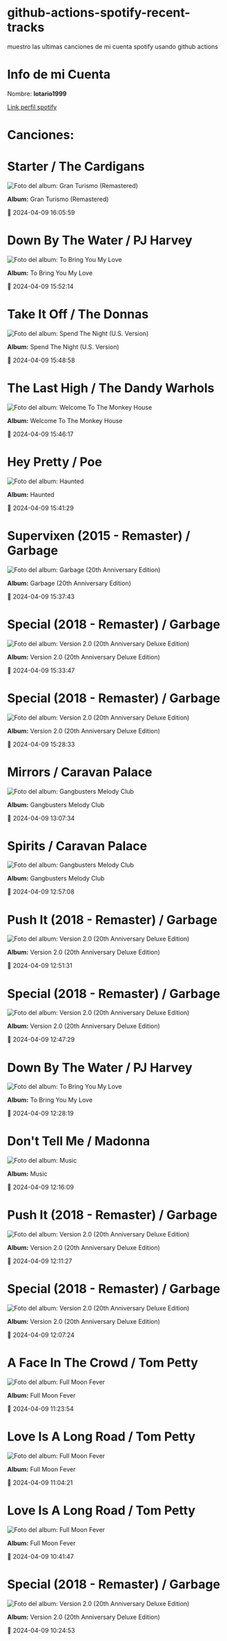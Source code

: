 

# github-actions-spotify-recent-tracks        

muestro las ultimas canciones de mi cuenta spotify usando github actions

# Info de mi Cuenta
Nombre: **lotario1999**

[Link perfil spotify](https://open.spotify.com/user/lotario1999)

# Canciones:



# **Starter** / The Cardigans

![Foto del album: Gran Turismo (Remastered)](https://i.scdn.co/image/ab67616d00001e025ef700b0fb079793f8b0d774)

**Album:** Gran Turismo (Remastered)

📅 2024-04-09 16:05:59


# **Down By The Water** / PJ Harvey

![Foto del album: To Bring You My Love](https://i.scdn.co/image/ab67616d00001e026ea4af8437d78b607f30c8f0)

**Album:** To Bring You My Love

📅 2024-04-09 15:52:14


# **Take It Off** / The Donnas

![Foto del album: Spend The Night (U.S. Version)](https://i.scdn.co/image/ab67616d00001e02186a8cd23e90a03c092d308e)

**Album:** Spend The Night (U.S. Version)

📅 2024-04-09 15:48:58


# **The Last High** / The Dandy Warhols

![Foto del album: Welcome To The Monkey House](https://i.scdn.co/image/ab67616d00001e02ceb6d842d08edd289475b88c)

**Album:** Welcome To The Monkey House

📅 2024-04-09 15:46:17


# **Hey Pretty** / Poe

![Foto del album: Haunted](https://i.scdn.co/image/ab67616d00001e0207cc05121006752926bf3698)

**Album:** Haunted

📅 2024-04-09 15:41:29


# **Supervixen (2015 - Remaster)** / Garbage

![Foto del album: Garbage (20th Anniversary Edition)](https://i.scdn.co/image/ab67616d00001e023dc0c108603ee8e4d12f4a9b)

**Album:** Garbage (20th Anniversary Edition)

📅 2024-04-09 15:37:43


# **Special (2018 - Remaster)** / Garbage

![Foto del album: Version 2.0 (20th Anniversary Deluxe Edition)](https://i.scdn.co/image/ab67616d00001e0288ad069d44592dec31db1f95)

**Album:** Version 2.0 (20th Anniversary Deluxe Edition)

📅 2024-04-09 15:33:47


# **Special (2018 - Remaster)** / Garbage

![Foto del album: Version 2.0 (20th Anniversary Deluxe Edition)](https://i.scdn.co/image/ab67616d00001e0288ad069d44592dec31db1f95)

**Album:** Version 2.0 (20th Anniversary Deluxe Edition)

📅 2024-04-09 15:28:33


# **Mirrors** / Caravan Palace

![Foto del album: Gangbusters Melody Club](https://i.scdn.co/image/ab67616d00001e028449fc89a3d7c849e05e3147)

**Album:** Gangbusters Melody Club

📅 2024-04-09 13:07:34


# **Spirits** / Caravan Palace

![Foto del album: Gangbusters Melody Club](https://i.scdn.co/image/ab67616d00001e028449fc89a3d7c849e05e3147)

**Album:** Gangbusters Melody Club

📅 2024-04-09 12:57:08


# **Push It (2018 - Remaster)** / Garbage

![Foto del album: Version 2.0 (20th Anniversary Deluxe Edition)](https://i.scdn.co/image/ab67616d00001e0288ad069d44592dec31db1f95)

**Album:** Version 2.0 (20th Anniversary Deluxe Edition)

📅 2024-04-09 12:51:31


# **Special (2018 - Remaster)** / Garbage

![Foto del album: Version 2.0 (20th Anniversary Deluxe Edition)](https://i.scdn.co/image/ab67616d00001e0288ad069d44592dec31db1f95)

**Album:** Version 2.0 (20th Anniversary Deluxe Edition)

📅 2024-04-09 12:47:29


# **Down By The Water** / PJ Harvey

![Foto del album: To Bring You My Love](https://i.scdn.co/image/ab67616d00001e026ea4af8437d78b607f30c8f0)

**Album:** To Bring You My Love

📅 2024-04-09 12:28:19


# **Don't Tell Me** / Madonna

![Foto del album: Music](https://i.scdn.co/image/ab67616d00001e028c66a574874e11eea5f89a5e)

**Album:** Music

📅 2024-04-09 12:16:09


# **Push It (2018 - Remaster)** / Garbage

![Foto del album: Version 2.0 (20th Anniversary Deluxe Edition)](https://i.scdn.co/image/ab67616d00001e0288ad069d44592dec31db1f95)

**Album:** Version 2.0 (20th Anniversary Deluxe Edition)

📅 2024-04-09 12:11:27


# **Special (2018 - Remaster)** / Garbage

![Foto del album: Version 2.0 (20th Anniversary Deluxe Edition)](https://i.scdn.co/image/ab67616d00001e0288ad069d44592dec31db1f95)

**Album:** Version 2.0 (20th Anniversary Deluxe Edition)

📅 2024-04-09 12:07:24


# **A Face In The Crowd** / Tom Petty

![Foto del album: Full Moon Fever](https://i.scdn.co/image/ab67616d00001e0236572e6726714544f5bed456)

**Album:** Full Moon Fever

📅 2024-04-09 11:23:54


# **Love Is A Long Road** / Tom Petty

![Foto del album: Full Moon Fever](https://i.scdn.co/image/ab67616d00001e0236572e6726714544f5bed456)

**Album:** Full Moon Fever

📅 2024-04-09 11:04:21


# **Love Is A Long Road** / Tom Petty

![Foto del album: Full Moon Fever](https://i.scdn.co/image/ab67616d00001e0236572e6726714544f5bed456)

**Album:** Full Moon Fever

📅 2024-04-09 10:41:47


# **Special (2018 - Remaster)** / Garbage

![Foto del album: Version 2.0 (20th Anniversary Deluxe Edition)](https://i.scdn.co/image/ab67616d00001e0288ad069d44592dec31db1f95)

**Album:** Version 2.0 (20th Anniversary Deluxe Edition)

📅 2024-04-09 10:24:53
